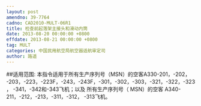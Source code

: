 ```yaml
---
layout: post
amendno: 39-7764
cadno: CAD2010-MULT-06R1
title: 检查前起落架主接头和滑动内筒
date: 2013-08-20 00:00:00 +0800
effdate: 2013-08-21 00:00:00 +0800
tag: MULT
categories: 中国民用航空局航空器适航审定司
author: 路遥
---
```


##适用范围:
本指令适用于所有生产序列号（MSN）的空客A330-201，-202， -203，-223，-223F，-243，-243F，-301，-302，-303，-321，-322，-323， -341，-342和-343飞机；以及
所有生产序列号（ MSN）的空客 A340-211，-212，-213，-311，-312， -313飞机。

